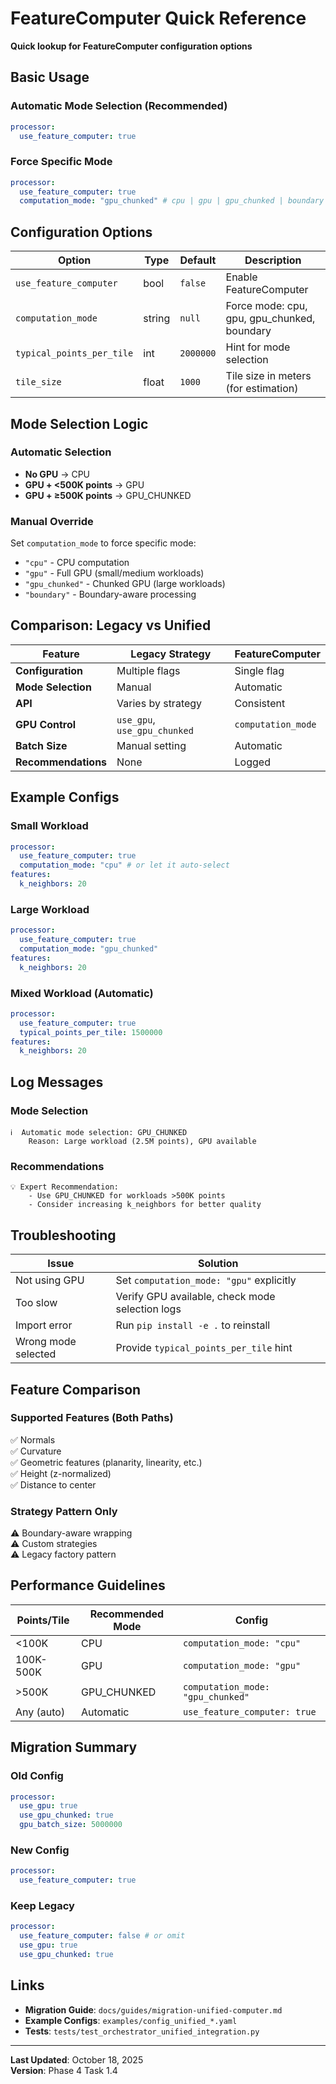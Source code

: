 # FeatureComputer Quick Reference

**Quick lookup for FeatureComputer configuration options**

## Basic Usage

### Automatic Mode Selection (Recommended)

```yaml
processor:
  use_feature_computer: true
```

### Force Specific Mode

```yaml
processor:
  use_feature_computer: true
  computation_mode: "gpu_chunked" # cpu | gpu | gpu_chunked | boundary
```

## Configuration Options

| Option                    | Type   | Default   | Description                                 |
| ------------------------- | ------ | --------- | ------------------------------------------- |
| `use_feature_computer`    | bool   | `false`   | Enable FeatureComputer               |
| `computation_mode`        | string | `null`    | Force mode: cpu, gpu, gpu_chunked, boundary |
| `typical_points_per_tile` | int    | `2000000` | Hint for mode selection                     |
| `tile_size`               | float  | `1000`    | Tile size in meters (for estimation)        |

## Mode Selection Logic

### Automatic Selection

- **No GPU** → CPU
- **GPU + <500K points** → GPU
- **GPU + ≥500K points** → GPU_CHUNKED

### Manual Override

Set `computation_mode` to force specific mode:

- `"cpu"` - CPU computation
- `"gpu"` - Full GPU (small/medium workloads)
- `"gpu_chunked"` - Chunked GPU (large workloads)
- `"boundary"` - Boundary-aware processing

## Comparison: Legacy vs Unified

| Feature             | Legacy Strategy              | FeatureComputer |
| ------------------- | ---------------------------- | ---------------------- |
| **Configuration**   | Multiple flags               | Single flag            |
| **Mode Selection**  | Manual                       | Automatic              |
| **API**             | Varies by strategy           | Consistent             |
| **GPU Control**     | `use_gpu`, `use_gpu_chunked` | `computation_mode`     |
| **Batch Size**      | Manual setting               | Automatic              |
| **Recommendations** | None                         | Logged                 |

## Example Configs

### Small Workload

```yaml
processor:
  use_feature_computer: true
  computation_mode: "cpu" # or let it auto-select
features:
  k_neighbors: 20
```

### Large Workload

```yaml
processor:
  use_feature_computer: true
  computation_mode: "gpu_chunked"
features:
  k_neighbors: 20
```

### Mixed Workload (Automatic)

```yaml
processor:
  use_feature_computer: true
  typical_points_per_tile: 1500000
features:
  k_neighbors: 20
```

## Log Messages

### Mode Selection

```
ℹ️  Automatic mode selection: GPU_CHUNKED
    Reason: Large workload (2.5M points), GPU available
```

### Recommendations

```
💡 Expert Recommendation:
    - Use GPU_CHUNKED for workloads >500K points
    - Consider increasing k_neighbors for better quality
```

## Troubleshooting

| Issue               | Solution                                        |
| ------------------- | ----------------------------------------------- |
| Not using GPU       | Set `computation_mode: "gpu"` explicitly        |
| Too slow            | Verify GPU available, check mode selection logs |
| Import error        | Run `pip install -e .` to reinstall             |
| Wrong mode selected | Provide `typical_points_per_tile` hint          |

## Feature Comparison

### Supported Features (Both Paths)

✅ Normals  
✅ Curvature  
✅ Geometric features (planarity, linearity, etc.)  
✅ Height (z-normalized)  
✅ Distance to center

### Strategy Pattern Only

⚠️ Boundary-aware wrapping  
⚠️ Custom strategies  
⚠️ Legacy factory pattern

## Performance Guidelines

| Points/Tile | Recommended Mode | Config                            |
| ----------- | ---------------- | --------------------------------- |
| <100K       | CPU              | `computation_mode: "cpu"`         |
| 100K-500K   | GPU              | `computation_mode: "gpu"`         |
| >500K       | GPU_CHUNKED      | `computation_mode: "gpu_chunked"` |
| Any (auto)  | Automatic        | `use_feature_computer: true`      |

## Migration Summary

### Old Config

```yaml
processor:
  use_gpu: true
  use_gpu_chunked: true
  gpu_batch_size: 5000000
```

### New Config

```yaml
processor:
  use_feature_computer: true
```

### Keep Legacy

```yaml
processor:
  use_feature_computer: false # or omit
  use_gpu: true
  use_gpu_chunked: true
```

## Links

- **Migration Guide**: `docs/guides/migration-unified-computer.md`
- **Example Configs**: `examples/config_unified_*.yaml`
- **Tests**: `tests/test_orchestrator_unified_integration.py`

---

**Last Updated**: October 18, 2025  
**Version**: Phase 4 Task 1.4

